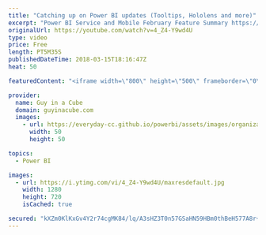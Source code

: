 ```yaml
---
title: "Catching up on Power BI updates (Tooltips, Hololens and more)"
excerpt: "Power BI Service and Mobile February Feature Summary https://powerbi.microsoft.com/en-us/blog/power-bi-service-and-mobile-february-2018-feature-summary/  Announcing Persistent Filters in the Power BI Service https://powerbi.microsoft.com/en-us/blog/announcing-persistent-filters-in-the-service/  Share"
originalUrl: https://youtube.com/watch?v=4_Z4-Y9wd4U
type: video
price: Free
length: PT5M35S
publishedDateTime: 2018-03-15T18:16:47Z
heat: 50

featuredContent: "<iframe width=\"800\" height=\"500\" frameborder=\"0\" src=\"https://www.youtube.com/embed/4_Z4-Y9wd4U\" allow=\"accelerometer; autoplay; encrypted-media; gyroscope; picture-in-picture\" allowfullscreen></iframe>"

provider:
  name: Guy in a Cube
  domain: guyinacube.com
  images:
    - url: https://everyday-cc.github.io/powerbi/assets/images/organizations/guyinacube.com-50x50.jpg
      width: 50
      height: 50

topics:
  - Power BI

images:
  - url: https://i.ytimg.com/vi/4_Z4-Y9wd4U/maxresdefault.jpg
    width: 1280
    height: 720
    isCached: true

secured: "kXZm0KlKxGv4Y2r74cgMK84/lq/A3sHZ3T0n57GSaHN59HBm0thBeH577A8r+cm6A2C64Sthf9O2f1gO/wgMt/rD2RtM6oIotnKXzvWOgeQxNkUBMYldbB8g8oL2tzafpLGVDps22ill9maSNlPgsAJ3QVMuqCJ2LXinK+l3pYousnxO8a/cT5rjc/HFfyLwtDUuYIb1aaTtFJ4zH3WNm/rXdBA3XXeL0Cdy8iAk/E1b6NVOW4CIcLrG7amhaU1b2vjezHLPxFkMIbvW4X9o+rjjBso+DBwZZqCGzFuRz3oPS6Vd0M9XCkYta9AS3AGNa5A29oT5Ww2anii9Rs3KfodhyAcylOcfLb1loemT/ZtYlNcboJ5xVt2Wcx1hSdAogYbj4CvRd1Yx6oli0JOgQ11Wt010Ve5tEV0IUd+RHNU=;P7YlTrVYalbnp7SpSgfhrA=="
---
```


